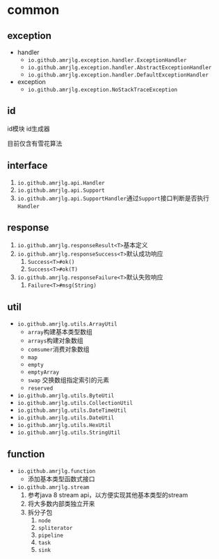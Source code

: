 # common

## exception
- handler
  - `io.github.amrjlg.exception.handler.ExceptionHandler`
  - `io.github.amrjlg.exception.handler.AbstractExceptionHandler`
  - `io.github.amrjlg.exception.handler.DefaultExceptionHandler`
- exception
  - `io.github.amrjlg.exception.NoStackTraceException`

## id
id模块 id生成器

目前仅含有雪花算法

## interface
1. `io.github.amrjlg.api.Handler`
2. `io.github.amrjlg.api.Support`
3. `io.github.amrjlg.api.SupportHandler`通过`Support`接口判断是否执行`Handler`

## response
1. `io.github.amrjlg.responseResult<T>`基本定义
2. `io.github.amrjlg.responseSuccess<T>`默认成功响应
   1. `Success<T>#ok()`
   2. `Success<T>#ok(T)`
3. `io.github.amrjlg.responseFailure<T>`默认失败响应
   1. `Failure<T>#msg(String)`

## util
- `io.github.amrjlg.utils.ArrayUtil`
  - `array`构建基本类型数组
  - `arrays`构建对象数组
  - `comsumer`消费对象数组
  - `map`
  - `empty`
  - `emptyArray`
  - `swap` 交换数组指定索引的元素
  - `reserved`
- `io.github.amrjlg.utils.ByteUtil`
- `io.github.amrjlg.utils.CollectionUtil`
- `io.github.amrjlg.utils.DateTimeUtil`
- `io.github.amrjlg.utils.DateUtil`
- `io.github.amrjlg.utils.HexUtil`
- `io.github.amrjlg.utils.StringUtil`

## function
- `io.github.amrjlg.function`
  - 添加基本类型函数式接口
- `io.github.amrjlg.stream`
  1. 参考java 8 stream api，以方便实现其他基本类型的stream
  2. 将大多数内部类独立开来
  3. 拆分子包
     1. `node`
     2. `spliterator`
     3. `pipeline`
     4. `task`
     5. `sink`